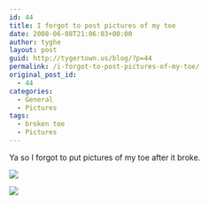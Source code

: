```yaml
---
id: 44
title: I forgot to post pictures of my toe
date: 2008-06-08T21:06:03+00:00
author: tyghe
layout: post
guid: http://tygertown.us/blog/?p=44
permalink: /i-forgot-to-post-pictures-of-my-toe/
original_post_id:
  - 44
categories:
  - General
  - Pictures
tags:
  - broken toe
  - Pictures
---
```

Ya so I forgot to put pictures of my toe after it broke.

[![](http://lh6.ggpht.com/vallardt/SEycY95eYlI/AAAAAAAAAVc/VfOwzF8JLFg/s144/IMGP5266.JPG)](http://picasaweb.google.com/vallardt/Random/photo#5209710821707244114)

[![](http://lh5.ggpht.com/vallardt/SEycZpoC7wI/AAAAAAAAAVk/uwNagkhGj4c/s144/IMGP5267.JPG)](http://picasaweb.google.com/vallardt/Random/photo#5209710833445302018)
